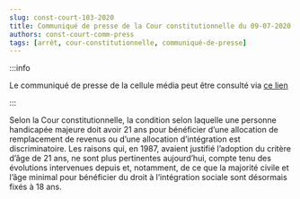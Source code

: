```yaml
---   
slug: const-court-103-2020
title: Communiqué de presse de la Cour constitutionnelle du 09-07-2020
authors: const-court-comm-press
tags: [arrêt, cour-constitutionnelle, communiqué-de-presse]
---
```


:::info

Le communiqué de presse de la cellule média peut être consulté via [ce lien](https://www.const-court.be/public/f/2020/2020-103f-info.pdf) 

:::

Selon la Cour constitutionnelle, la condition selon laquelle une personne handicapée majeure doit avoir 21 ans pour bénéficier d’une allocation de remplacement de revenus ou d’une allocation d’intégration est discriminatoire. Les raisons qui, en 1987, avaient justifié l’adoption du critère d’âge de 21 ans, ne sont plus pertinentes aujourd’hui, compte tenu des évolutions intervenues depuis et, notamment, de ce que la majorité civile et l’âge minimal pour bénéficier du droit à l’intégration sociale sont désormais fixés à 18 ans.
